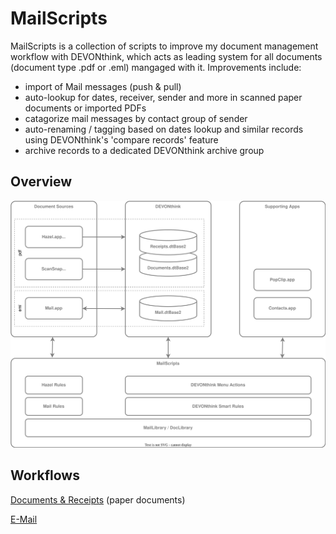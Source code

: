 # MailScripts

MailScripts is a collection of scripts to improve my document management workflow with DEVONthink, which acts as leading system for all documents (document type .pdf or .eml) mangaged with it.  Improvements include:

- import of Mail messages (push & pull)
- auto-lookup for dates, receiver, sender and more in scanned paper documents or imported PDFs
- catagorize mail messages by contact group of sender
- auto-renaming / tagging based on dates lookup and similar records using DEVONthink's 'compare records' feature 
- archive records to a dedicated  DEVONthink archive group

## Overview
![](Docs/architecture.drawio.svg)

## Workflows


[Documents & Receipts](./Docs/document-workflow.md) (paper documents)

[E-Mail](./Docs/email-workflow.md)

